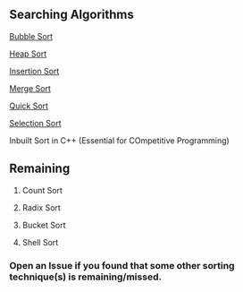 ## Searching Algorithms

[Bubble Sort](./Bubble_Sort.md)

[Heap Sort](./Heap_Sort.md) 

[Insertion Sort](./Insertion_Sort.md)

[Merge Sort](./Merge_Sort.md)

[Quick Sort](./Quick_Sort.md)

[Selection Sort](./Selection_Sort.md)

Inbuilt Sort in C++ (Essential for COmpetitive Programming)


## Remaining

1. Count Sort

2. Radix Sort

3. Bucket Sort

4. Shell Sort

### Open an Issue if you found that some other sorting technique(s) is remaining/missed.
